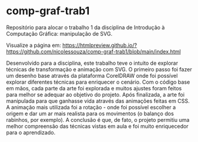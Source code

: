 # comp-graf-trab1
Repositório para alocar o trabalho 1 da disciplina de Introdução à Computação Gráfica: manipulação de SVG.

Visualize a página em: https://htmlpreview.github.io/?https://github.com/nicolessouza/comp-graf-trab1/blob/main/index.html

Desenvolvido para a disciplina, este trabalho teve o intuito de explorar técnicas de transformação
e animação com SVG. O primeiro passo foi fazer um desenho base através da plataforma CorelDRAW onde foi possível
explorar diferentes técnicas para enriquecer o cenário. Com o código base em mãos, cada parte da arte foi explorada
e muitos ajustes foram feitos para melhor se adequar ao objetivo do projeto. Após finalizada, a arte foi manipulada
para que ganhasse vida através das animações feitas em CSS. A animação mais utilizada foi a rotação - onde foi possível
escolher a origem e dar um ar mais realista para os movimentos (o balanço dos rabinhos, por exemplo).
A conclusão é que, de fato, o projeto permitiu uma melhor compreensão das técnicas vistas em aula e
foi muito enriquecedor para o aprendizado.
